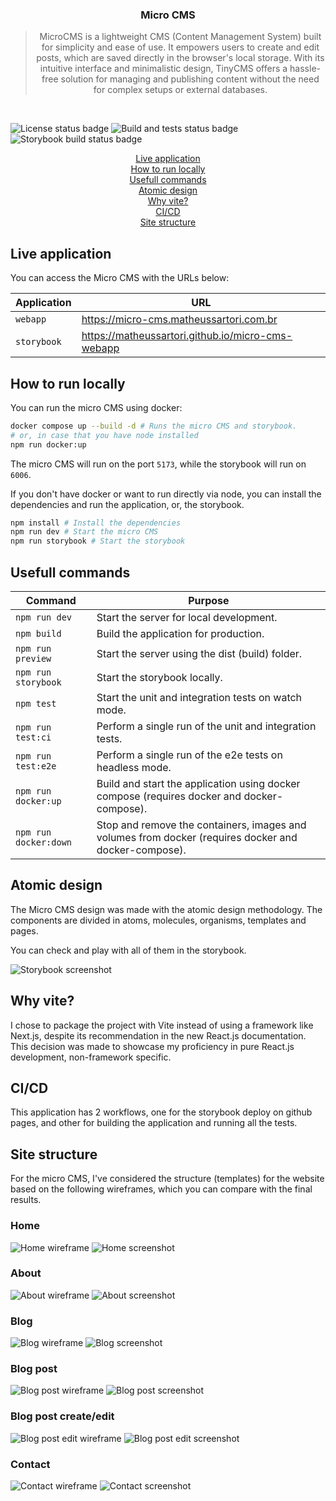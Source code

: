 <h3 align="center">
  Micro CMS
</h3>

<blockquote align="center">
  MicroCMS is a lightweight CMS (Content Management System) built for simplicity and ease of use. It empowers users to create and edit posts, which are saved directly in the browser's local storage. With its intuitive interface and minimalistic design, TinyCMS offers a hassle-free solution for managing and publishing content without the need for complex setups or external databases.
</blockquote>
<br>

<p align="center">

<img alt="License status badge" src="https://img.shields.io/github/license/matheussartori/micro-cms-webapp?color=%2361dafb&style=flat-square" /> <img alt="Build and tests status badge" src="https://img.shields.io/github/actions/workflow/status/matheussartori/micro-cms-webapp/build-and-test.yml?branch=main&color=%2361dafb&label=build%20and%20tests&style=flat-square" />
<img alt="Storybook build status badge" src="https://img.shields.io/github/actions/workflow/status/matheussartori/micro-cms-webapp/build-and-test.yml?branch=main&color=%2361dafb&label=storybook%20build&style=flat-square" />

</p>

<p align="center">
  <a href="#live-application">Live application</a><br>
  <a href="#how-to-run-locally">How to run locally</a><br>
  <a href="#usefull-commands">Usefull commands</a><br>
  <a href="#atomic-design">Atomic design</a><br>
  <a href="#why-vite">Why vite?</a><br>
  <a href="#cicd">CI/CD</a><br>
  <a href="#site-structure">Site structure</a>
</p>

## Live application

You can access the Micro CMS with the URLs below:

<table>
  <thead>
    <tr>
      <th>Application</th>
      <th>URL</th>
    </tr>
  </thead>
  <tbody>
    <tr>
      <td><code>webapp</code></td>
      <td><a href="https://micro-cms.matheussartori.com">https://micro-cms.matheussartori.com.br</a></td>
    </tr>
    <tr>
      <td><code>storybook</code></td>
      <td><a href="https://matheussartori.github.io/micro-cms-webapp">https://matheussartori.github.io/micro-cms-webapp</a></td>
    </tr>
  </tbody>
</table>

## How to run locally

You can run the micro CMS using docker:

```bash
docker compose up --build -d # Runs the micro CMS and storybook.
# or, in case that you have node installed
npm run docker:up
```

The micro CMS will run on the port `5173`, while the storybook will run on `6006`.

If you don't have docker or want to run directly via node, you can install the dependencies and run the application, or, the storybook.

```bash
npm install # Install the dependencies
npm run dev # Start the micro CMS
npm run storybook # Start the storybook
```

## Usefull commands

<table>
  <thead>
    <tr>
      <th>Command</th>
      <th>Purpose</th>
    </tr>
  </thead>
  <tbody>
    <tr>
      <td><code>npm run dev</code></td>
      <td>Start the server for local development.</td>
    </tr>
    <tr>
      <td><code>npm build</code></td>
      <td>Build the application for production.</td>
    </tr>
    <tr>
      <td><code>npm run preview</code></td>
      <td>Start the server using the dist (build) folder.</td>
    </tr>
    <tr>
      <td><code>npm run storybook</code></td>
      <td>Start the storybook locally.</td>
    </tr>
    <tr>
      <td><code>npm test</code></td>
      <td>Start the unit and integration tests on watch mode.</td>
    </tr>
    <tr>
      <td><code>npm run test:ci</code></td>
      <td>Perform a single run of the unit and integration tests.</td>
    </tr>
    <tr>
      <td><code>npm run test:e2e</code></td>
      <td>Perform a single run of the e2e tests on headless mode.</td>
    </tr>
    <tr>
      <td><code>npm run docker:up</code></td>
      <td>Build and start the application using docker compose (requires docker and docker-compose).</td>
    </tr>
    <tr>
      <td><code>npm run docker:down</code></td>
      <td>Stop and remove the containers, images and volumes from docker (requires docker and docker-compose).</td>
    </tr>
  </tbody>
</table>

## Atomic design

The Micro CMS design was made with the atomic design methodology. The components are divided in atoms, molecules, organisms, templates and pages.

You can check and play with all of them in the storybook.

<img src="./.github/assets/screenshots/storybook.png" alt="Storybook screenshot">

## Why vite?

I chose to package the project with Vite instead of using a framework like Next.js, despite its recommendation in the new React.js documentation. This decision was made to showcase my proficiency in pure React.js development, non-framework specific.

## CI/CD

This application has 2 workflows, one for the storybook deploy on github pages, and other for building the application and running all the tests.

## Site structure
For the micro CMS, I've considered the structure (templates) for the website based on the following wireframes, which you can compare with the final results.

### Home
<img src="./.github/assets/wireframes/home.png" alt="Home wireframe">
<img src="./.github/assets/screenshots/home.png" alt="Home screenshot">

### About
<img src="./.github/assets/wireframes/about.png" alt="About wireframe">
<img src="./.github/assets/screenshots/about.png" alt="About screenshot">

### Blog
<img src="./.github/assets/wireframes/blog.png" alt="Blog wireframe">
<img src="./.github/assets/screenshots/blog.png" alt="Blog screenshot">

### Blog post
<img src="./.github/assets/wireframes/blog-post.png" alt="Blog post wireframe">
<img src="./.github/assets/screenshots/blog-post.png" alt="Blog post screenshot">

### Blog post create/edit
<img src="./.github/assets/wireframes/blog-post-edit.png" alt="Blog post edit wireframe">
<img src="./.github/assets/screenshots/blog-post-edit.png" alt="Blog post edit screenshot">

### Contact
<img src="./.github/assets/wireframes/contact.png" alt="Contact wireframe">
<img src="./.github/assets/screenshots/contact.png" alt="Contact screenshot">

